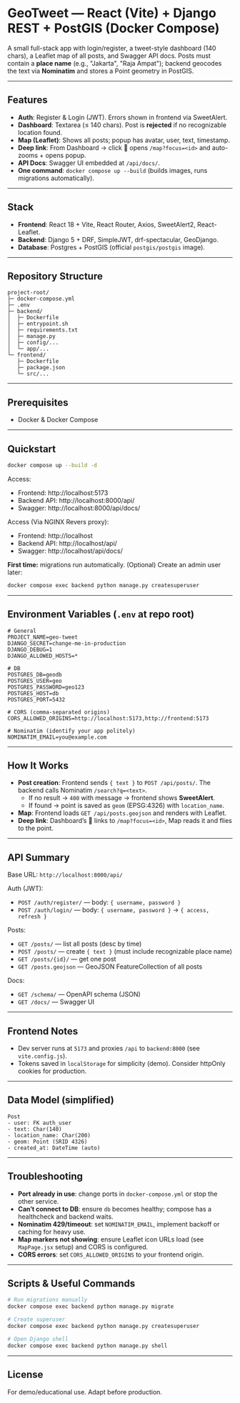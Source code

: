 # GeoTweet — React (Vite) + Django REST + PostGIS (Docker Compose)

A small full-stack app with login/register, a tweet-style dashboard (140 chars), a Leaflet map of all posts, and Swagger API docs. Posts must contain a **place name** (e.g., "Jakarta", "Raja Ampat"); backend geocodes the text via **Nominatim** and stores a Point geometry in PostGIS.

---

## Features
- **Auth**: Register & Login (JWT). Errors shown in frontend via SweetAlert.
- **Dashboard**: Textarea (≤ 140 chars). Post is **rejected** if no recognizable location found.
- **Map (Leaflet)**: Shows all posts; popup has avatar, user, text, timestamp.
- **Deep link**: From Dashboard → click 📍 opens `/map?focus=<id>` and auto-zooms + opens popup.
- **API Docs**: Swagger UI embedded at `/api/docs/`.
- **One command**: `docker compose up --build` (builds images, runs migrations automatically).

---

## Stack
- **Frontend**: React 18 + Vite, React Router, Axios, SweetAlert2, React-Leaflet.
- **Backend**: Django 5 + DRF, SimpleJWT, drf-spectacular, GeoDjango.
- **Database**: Postgres + PostGIS (official `postgis/postgis` image).

---

## Repository Structure
```
project-root/
├─ docker-compose.yml
├─ .env
├─ backend/
│  ├─ Dockerfile
│  ├─ entrypoint.sh
│  ├─ requirements.txt
│  ├─ manage.py
│  ├─ config/...
│  └─ app/...
└─ frontend/
   ├─ Dockerfile
   ├─ package.json
   └─ src/...
```

---

## Prerequisites
- Docker & Docker Compose

---

## Quickstart
```bash
docker compose up --build -d
```
Access:
- Frontend: http://localhost:5173
- Backend API: http://localhost:8000/api/
- Swagger: http://localhost:8000/api/docs/

Access (Via NGINX Revers proxy):
- Frontend: http://localhost
- Backend API: http://localhost/api/
- Swagger: http://localhost/api/docs/

**First time:** migrations run automatically. (Optional) Create an admin user later:
```bash
docker compose exec backend python manage.py createsuperuser
```

---

## Environment Variables (`.env` at repo root)
```env
# General
PROJECT_NAME=geo-tweet
DJANGO_SECRET=change-me-in-production
DJANGO_DEBUG=1
DJANGO_ALLOWED_HOSTS=*

# DB
POSTGRES_DB=geodb
POSTGRES_USER=geo
POSTGRES_PASSWORD=geo123
POSTGRES_HOST=db
POSTGRES_PORT=5432

# CORS (comma-separated origins)
CORS_ALLOWED_ORIGINS=http://localhost:5173,http://frontend:5173

# Nominatim (identify your app politely)
NOMINATIM_EMAIL=you@example.com
```

---

## How It Works
- **Post creation**: Frontend sends `{ text }` to `POST /api/posts/`. The backend calls Nominatim `/search?q=<text>`.
  - If no result → `400` with message → frontend shows **SweetAlert**.
  - If found → point is saved as `geom` (EPSG:4326) with `location_name`.
- **Map**: Frontend loads `GET /api/posts.geojson` and renders with Leaflet.
- **Deep link**: Dashboard’s 📍 links to `/map?focus=<id>`, Map reads it and flies to the point.

---

## API Summary
Base URL: `http://localhost:8000/api/`

Auth (JWT):
- `POST /auth/register/` — body: `{ username, password }`
- `POST /auth/login/` — body: `{ username, password }` → `{ access, refresh }`

Posts:
- `GET /posts/` — list all posts (desc by time)
- `POST /posts/` — create `{ text }` (must include recognizable place name)
- `GET /posts/{id}/` — get one post
- `GET /posts.geojson` — GeoJSON FeatureCollection of all posts

Docs:
- `GET /schema/` — OpenAPI schema (JSON)
- `GET /docs/` — Swagger UI

---

## Frontend Notes
- Dev server runs at `5173` and proxies `/api` to `backend:8000` (see `vite.config.js`).
- Tokens saved in `localStorage` for simplicity (demo). Consider httpOnly cookies for production.

---

## Data Model (simplified)
```text
Post
- user: FK auth_user
- text: Char(140)
- location_name: Char(200)
- geom: Point (SRID 4326)
- created_at: DateTime (auto)
```

---

## Troubleshooting
- **Port already in use**: change ports in `docker-compose.yml` or stop the other service.
- **Can’t connect to DB**: ensure `db` becomes healthy; compose has a healthcheck and backend waits.
- **Nominatim 429/timeout**: set `NOMINATIM_EMAIL`, implement backoff or caching for heavy use.
- **Map markers not showing**: ensure Leaflet icon URLs load (see `MapPage.jsx` setup) and CORS is configured.
- **CORS errors**: set `CORS_ALLOWED_ORIGINS` to your frontend origin.

---

## Scripts & Useful Commands
```bash
# Run migrations manually
docker compose exec backend python manage.py migrate

# Create superuser
docker compose exec backend python manage.py createsuperuser

# Open Django shell
docker compose exec backend python manage.py shell
```

---

## License
For demo/educational use. Adapt before production.
